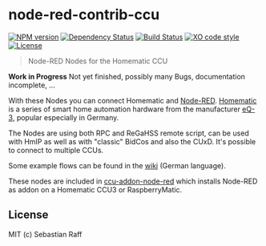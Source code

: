# node-red-contrib-ccu

[![NPM version](https://badge.fury.io/js/node-red-contrib-ccu.svg)](http://badge.fury.io/js/node-red-contrib-ccu)
[![Dependency Status](https://img.shields.io/gemnasium/hobbyquaker/node-red-contrib-ccu.svg?maxAge=2592000)](https://gemnasium.com/github.com/hobbyquaker/node-red-contrib-ccu)
[![Build Status](https://travis-ci.org/hobbyquaker/node-red-contrib-ccu.svg?branch=master)](https://travis-ci.org/hobbyquaker/node-red-contrib-ccu)
[![XO code style](https://img.shields.io/badge/code_style-XO-5ed9c7.svg)](https://github.com/sindresorhus/xo)
[![License][mit-badge]][mit-url]

> Node-RED Nodes for the Homematic CCU

__Work in Progress__ Not yet finished, possibly many Bugs, documentation incomplete, ...

With these Nodes you can connect Homematic and [Node-RED](https://nodered.org/). 
[Homematic](https://github.com/hobbyquaker/awesome-homematic) is a series of smart home automation hardware from the 
manufacturer [eQ-3](http://www.eq-3.de/), popular especially in Germany.

The Nodes are using both RPC and ReGaHSS remote script, can be used with HmIP as well as with "classic" BidCos and 
also the CUxD. It's possible to connect to multiple CCUs.

Some example flows can be found in the [wiki](wiki) (German language).

These nodes are included in [ccu-addon-node-red](https://github.com/hobbyquaker/ccu-addon-node-red) which installs 
Node-RED as addon on a Homematic CCU3 or RaspberryMatic.


## License

MIT (c) Sebastian Raff

[mit-badge]: https://img.shields.io/badge/License-MIT-blue.svg?style=flat
[mit-url]: LICENSE
